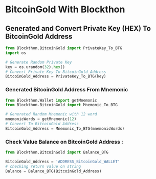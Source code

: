 # BitcoinGold With Blockthon

## Generated and Convert Private Key (HEX) To BitcoinGold Address
```python
from Blockthon.BitcoinGold import PrivateKey_To_BTG
import os

# Generate Random Private Key
key = os.urandom(32).hex()
# Convert Private Key To BitcoinGold Address
BitcoinGold_Address = PrivateKey_To_BTG(key)
```
### Generated BitcoinGold Address From Mnemonic
```python
from Blockthon.Wallet import getMnemonic
from Blockthon.BitcoinGold import Mnemonic_To_BTG

# Generated Random Mnemonic with 12 word
mnemonicWords = getMnemonic(12)
# Convert To BitcoinGold Address
BitcoinGold_Address = Mnemonic_To_BTG(mnemonicWords)
```

### Check Value Balance on BitcoinGold Address :
```python
from Blockthon.BitcoinGold import Balance_BTG

BitcoinGold_Address = 'ADDRESS_BitcoinGold_WALLET'
# checking return value on string
Balance = Balance_BTG(BitcoinGold_Address)
```